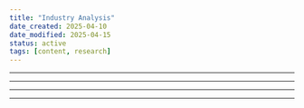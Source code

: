 ```yaml
---
title: "Industry Analysis"
date_created: 2025-04-10
date_modified: 2025-04-15
status: active
tags: [content, research]
---
```


---

---

---

---


